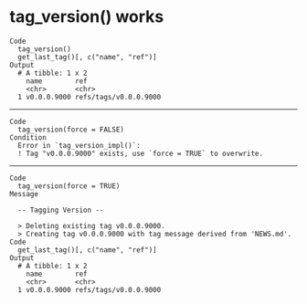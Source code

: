 # tag_version() works

    Code
      tag_version()
      get_last_tag()[, c("name", "ref")]
    Output
      # A tibble: 1 x 2
        name        ref                  
        <chr>       <chr>                
      1 v0.0.0.9000 refs/tags/v0.0.0.9000

---

    Code
      tag_version(force = FALSE)
    Condition
      Error in `tag_version_impl()`:
      ! Tag "v0.0.0.9000" exists, use `force = TRUE` to overwrite.

---

    Code
      tag_version(force = TRUE)
    Message
      
      -- Tagging Version --
      
      > Deleting existing tag v0.0.0.9000.
      > Creating tag v0.0.0.9000 with tag message derived from 'NEWS.md'.
    Code
      get_last_tag()[, c("name", "ref")]
    Output
      # A tibble: 1 x 2
        name        ref                  
        <chr>       <chr>                
      1 v0.0.0.9000 refs/tags/v0.0.0.9000

